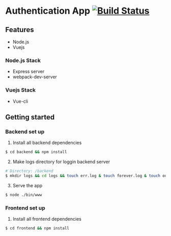 # Authentication App  [![Build Status](https://travis-ci.org/estrella-kim/react-todo.svg?branch=master)](https://travis-ci.org/estrella-kim/react-todo)

## Features

* Node.js
* Vuejs

### Node.js Stack

- Express server
- webpack-dev-server

### Vuejs Stack
* Vue-cli

## Getting started

### Backend set up
1. Install all backend dependencies
```bash
$ cd backend && npm install
```

2. Make logs directory for loggin backend server
```bash
# Directory: /backend
$ mkdir logs && cd logs && touch err.log & touch forever.log & touch out.log 
```

3. Serve the app
```bash
$ node ./bin/www
```

### Frontend set up
1. Install all frontend dependencies
```bash
$ cd frontend && npm install
```